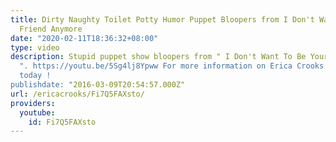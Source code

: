 ```yaml
---
title: Dirty Naughty Toilet Potty Humor Puppet Bloopers from I Don't Want To Be Your
  Friend Anymore
date: "2020-02-11T18:36:32+08:00"
type: video
description: Stupid puppet show bloopers from " I Don't Want To Be Your Friend Anymore
  ". https://youtu.be/5Sg4lj8Ypww For more information on Erica Crooks visit officialericcrooks.com
  today !
publishdate: "2016-03-09T20:54:57.000Z"
url: /ericacrooks/Fi7Q5FAXsto/
providers:
  youtube:
    id: Fi7Q5FAXsto
---
```

